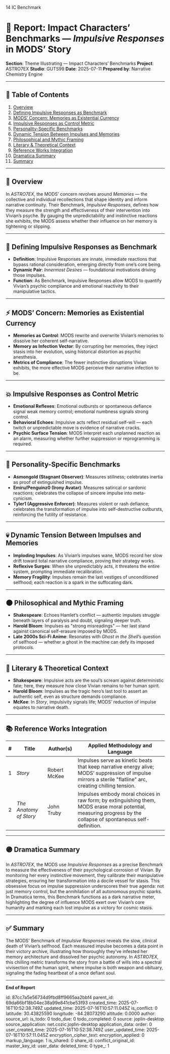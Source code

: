 14 IC Benchmark

# 📘 Report: Impact Characters’ Benchmarks — *Impulsive Responses* in MODS’ Story

**Section**: Theme Illustrating — Impact Characters’ Benchmarks
**Project**: ASTRO7EX
**Studio**: GUTS99
**Date**: 2025-07-11
**Prepared by**: Narrative Chemistry Engine

---

## 📓 Table of Contents

1. [Overview](#overview)
2. [Defining Impulsive Responses as Benchmark](#defining-impulsive-responses-as-benchmark)
3. [MODS’ Concern: Memories as Existential Currency](#mods-concern-memories-as-existential-currency)
4. [Impulsive Responses as Control Metric](#impulsive-responses-as-control-metric)
5. [Personality-Specific Benchmarks](#personality-specific-benchmarks)
6. [Dynamic Tension Between Impulses and Memories](#dynamic-tension-between-impulses-and-memories)
7. [Philosophical and Mythic Framing](#philosophical-and-mythic-framing)
8. [Literary & Theoretical Context](#literary--theoretical-context)
9. [Reference Works Integration](#reference-works-integration)
10. [Dramatica Summary](#dramatica-summary)
11. [Summary](#summary)

---

## 🧠 Overview

In *ASTRO7EX*, the MODS’ concern revolves around *Memories* — the collective and individual recollections that shape identity and inform narrative continuity. Their Benchmark, *Impulsive Responses*, defines how they measure the strength and effectiveness of their intervention into Vivian’s psyche. By gauging the unpredictability and instinctive reactions she exhibits, the MODS assess whether their influence on her memory is tightening or slipping.

---

## 🎯 Defining Impulsive Responses as Benchmark

* **Definition**: Impulsive Responses are innate, immediate reactions that bypass rational consideration, emerging directly from one’s core being.
* **Dynamic Pair**: *Innermost Desires* — foundational motivations driving those impulses.
* **Function**: As Benchmark, Impulsive Responses allow MODS to quantify Vivian’s psychic compliance and emotional reactivity to their manipulative tactics.

---

## ⚡ MODS’ Concern: Memories as Existential Currency

* **Memories as Control**: MODS rewrite and overwrite Vivian’s memories to dissolve her coherent self-narrative.
* **Memory as Infection Vector**: By corrupting her memories, they inject stasis into her evolution, using historical distortion as psychic anesthesia.
* **Metrics of Compliance**: The fewer instinctive disruptions Vivian exhibits, the more effective MODS perceive their narrative infection to be.

---

## 💥 Impulsive Responses as Control Metric

* **Emotional Reflexes**: Emotional outbursts or spontaneous defiance signal weak memory control; emotional numbness signals strong control.
* **Behavioral Echoes**: Impulsive acts reflect residual self-will — each twitch or unpredictable move is evidence of narrative cracks.
* **Psychic Surface Tension**: MODS interpret each unplanned reaction as an alarm, measuring whether further suppression or reprogramming is required.

---

## 🔮 Personality-Specific Benchmarks

* **Asmongold (Stagnant Observer)**: Measures stillness; celebrates inertia as proof of extinguished impulse.
* **Emiru/Penguinz0 (Irony Avatar)**: Measures satirical or sardonic reactions; celebrates the collapse of sincere impulse into meta-cynicism.
* **Tyler1 (Aggressive Enforcer)**: Measures violent or rash defiance; celebrates the transformation of impulse into self-destructive outbursts, reinforcing the futility of resistance.

---

## 💀 Dynamic Tension Between Impulses and Memories

* **Imploding Impulses**: As Vivian’s impulses wane, MODS record her slow drift toward total narrative compliance, proving their strategy works.
* **Reflexive Surges**: When she unpredictably acts, it threatens the entire system, prompting immediate recalibration.
* **Memory Fragility**: Impulses remain the last vestiges of unconditioned selfhood; each reaction is a spark in the suffocating dark.

---

## 🌑 Philosophical and Mythic Framing

* **Shakespeare**: Echoes Hamlet’s conflict — authentic impulses struggle beneath layers of paralysis and doubt, signaling deeper truth.
* **Harold Bloom**: Impulses as "strong misreadings" — her last stand against canonical self-erasure imposed by MODS.
* **Late 2000s Sci-Fi Anime**: Resonates with *Ghost in the Shell*’s question of selfhood — whether a ghost in the machine can defy its imposed protocols.

---

## 📖 Literary & Theoretical Context

* **Shakespeare**: Impulsive acts are the soul’s scream against deterministic fate; here, they measure how close Vivian remains to her human spirit.
* **Harold Bloom**: Impulses as the tragic hero’s last tool to assert an authentic self, even as structure demands compliance.
* **McKee**: In *Story*, impulsivity signals life; MODS’ reduction of impulse equates to narrative death.

---

## 📚 Reference Works Integration

| # | **Title**              | **Author(s)** | **Applied Methodology and Language**                                                                                                                             |
| - | ---------------------- | ------------- | ---------------------------------------------------------------------------------------------------------------------------------------------------------------- |
| 1 | *Story*                | Robert McKee  | Impulses serve as kinetic beats that keep narrative energy alive; MODS’ suppression of impulse mirrors a sterile "flatline" arc, creating chilling tension.      |
| 2 | *The Anatomy of Story* | John Truby    | Impulses embody moral choices in raw form; by extinguishing them, MODS erase moral potential, measuring progress by the collapse of spontaneous self-definition. |

---

## 🟣 Dramatica Summary

In *ASTRO7EX*, the MODS use *Impulsive Responses* as a precise Benchmark to measure the effectiveness of their psychological corrosion of Vivian. By monitoring her every instinctive movement, they calibrate their manipulative strategies, ensuring her transformation into a docile vessel for stasis. This obsessive focus on impulse suppression underscores their true agenda: not just memory control, but the annihilation of all autonomous psychic sparks. In Dramatica terms, this Benchmark functions as a dark narrative meter, highlighting the degree of influence MODS exert over Vivian’s core humanity and marking each lost impulse as a victory for cosmic stasis.

---

## ✅ Summary

The MODS' Benchmark of *Impulsive Responses* reveals the slow, clinical death of Vivian’s selfhood. Each measured impulse becomes a data point in their victory archive, illustrating how thoroughly they’ve infested her memory architecture and dissolved her psychic autonomy. In *ASTRO7EX*, this chilling metric transforms the story from a battle of wills into a spectral vivisection of the human spirit, where impulse is both weapon and obituary, signaling the fading heartbeat of a once defiant soul.

---

**End of Report**


id: 87cc7a5e56734d9fbd8ff9665aa2bbf4
parent_id: 69da66bf18b04ec38a99e841cbe53f93
created_time: 2025-07-16T10:52:38.749Z
updated_time: 2025-07-16T10:57:11.045Z
is_conflict: 0
latitude: 30.43825590
longitude: -84.28073290
altitude: 0.0000
author: 
source_url: 
is_todo: 0
todo_due: 0
todo_completed: 0
source: joplin-desktop
source_application: net.cozic.joplin-desktop
application_data: 
order: 0
user_created_time: 2025-07-16T10:52:38.749Z
user_updated_time: 2025-07-16T10:57:11.045Z
encryption_cipher_text: 
encryption_applied: 0
markup_language: 1
is_shared: 0
share_id: 
conflict_original_id: 
master_key_id: 
user_data: 
deleted_time: 0
type_: 1